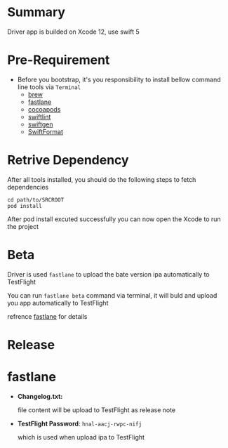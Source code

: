# Summary

Driver app is builded on Xcode 12, use swift 5

# Pre-Requirement
  - Before you bootstrap, it's you responsibility to install bellow command line tools via `Terminal`
    - [brew](https://brew.sh/)
    - [fastlane](https://docs.fastlane.tools)
    - [cocoapods](https://cocoapods.org/)
    - [swiftlint](https://github.com/realm/SwiftLint)
    - [swiftgen](https://github.com/SwiftGen/SwiftGen)
    - [SwiftFormat](https://github.com/nicklockwood/SwiftFormat)

# Retrive Dependency
After all tools installed, you should do the following steps to fetch dependencies

    cd path/to/SRCROOT
    pod install

After pod install excuted successfully you can now open the Xcode to run the project
# Beta

Driver is used `fastlane` to upload the bate version ipa automatically to TestFlight

You can run `fastlane beta` command via terminal, it will buld and upload you app automatically to TestFlight

refrence [fastlane](#fastlane) for details

# Release

# fastlane
  - **Changelog.txt:**

    file content will be upload to TestFlight as release note
  - **TestFlight Password**: `hnal-aacj-rwpc-nifj`

    which is used when upload ipa to TestFlight
